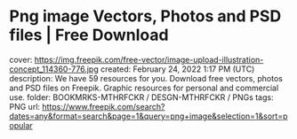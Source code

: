 # Png image Vectors, Photos and PSD files | Free Download

cover: https://img.freepik.com/free-vector/image-upload-illustration-concept_114360-776.jpg
created: February 24, 2022 1:17 PM (UTC)
description: We have 59 resources for you. Download free vectors, photos and PSD files on Freepik. Graphic resources for personal and commercial use.
folder: BOOKMRKS-MTHRFCKR / DESGN-MTHRFCKR / PNGs
tags: PNG
url: https://www.freepik.com/search?dates=any&format=search&page=1&query=png+image&selection=1&sort=popular